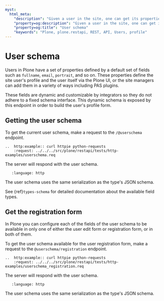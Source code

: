 ```yaml
---
myst:
  html_meta:
    "description": "Given a user in the site, one can get its properties and available fields."
    "property=og:description": "Given a user in the site, one can get its properties and available fields."
    "property=og:title": "User schema"
    "keywords": "Plone, plone.restapi, REST, API, Users, profile"
---
```


# User schema

Users in Plone have a set of properties defined by a default set of fields such as `fullname`, `email`, `portrait`, and so on.
These properties define the site user's profile and the user itself via the Plone UI, or the site managers can add them in a variety of ways including PAS plugins.

These fields are dynamic and customizable by integrators so they do not adhere to a fixed schema interface.
This dynamic schema is exposed by this endpoint in order to build the user's profile form.

## Getting the user schema

To get the current user schema, make a request to the `/@userschema` endpoint.

```{eval-rst}
..  http:example:: curl httpie python-requests
    :request: ../../../src/plone/restapi/tests/http-examples/userschema.req
```

The server will respond with the user schema.

```{literalinclude} ../../../src/plone/restapi/tests/http-examples/userschema.resp
   :language: http
```

The user schema uses the same serialization as the type's JSON schema.

See {ref}`types-schema` for detailed documentation about the available field types.

## Get the registration form

In Plone you can configure each of the fields of the user schema to be available in only one of either the user edit form or registration form, or in both of them.

To get the user schema available for the user registration form, make a request to the `@userschema/registration` endpoint.

```{eval-rst}
..  http:example:: curl httpie python-requests
    :request: ../../../src/plone/restapi/tests/http-examples/userschema_registration.req
```

The server will respond with the user schema.

```{literalinclude} ../../../src/plone/restapi/tests/http-examples/userschema_registration.resp
   :language: http
```

The user schema uses the same serialization as the type's JSON schema.
